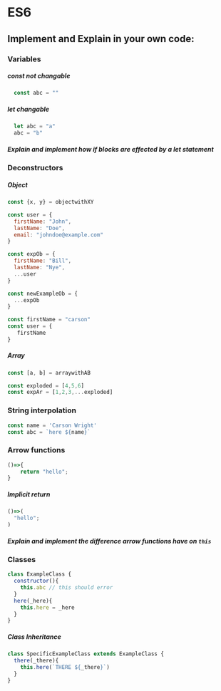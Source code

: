 # ES6
## Implement and Explain in your own code:
### Variables
##### const not changable
```javascript
  const abc = ""
```
##### let changable
```javascript
  let abc = "a"
  abc = "b"
```
##### Explain and implement how if blocks are effected by a let statement

### Deconstructors
##### Object
```javascript
const {x, y} = objectwithXY
```

```javascript
const user = {
  firstName: "John",
  lastName: "Doe",
  email: "johndoe@example.com"
}

const expOb = {
  firstName: "Bill",
  lastName: "Nye",
  ...user
}

const newExampleOb = {
  ...expOb
}

const firstName = "carson"
const user = {
   firstName
}
```

##### Array
```javascript
const [a, b] = arraywithAB
```

```javascript
const exploded = [4,5,6]
const expAr = [1,2,3,...exploded]
```

### String interpolation
```javascript
const name = 'Carson Wright'
const abc = `here ${name}`
```

### Arrow functions
```javascript
()=>{
    return "hello";
}
```
##### Implicit return
```javascript
()=>(
  "hello";
)
```
##### Explain and implement the difference arrow functions have on `this`

### Classes
```javascript
class ExampleClass {
  constructor(){
    this.abc // this should error
  }
  here(_here){
    this.here = _here
  }
}
```

##### Class Inheritance
```javascript
class SpecificExampleClass extends ExampleClass {
  there(_there){
    this.here(`THERE ${_there}`)
  }
}
```

